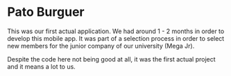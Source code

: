 # Pato Burguer
This was our first actual application. We had around 1 - 2 months in order to develop this mobile app.
It was part of a selection process in order to select new members for the junior company of our university (Mega Jr).

Despite the code here not being good at all, it was the first actual project and it means a lot to us.

